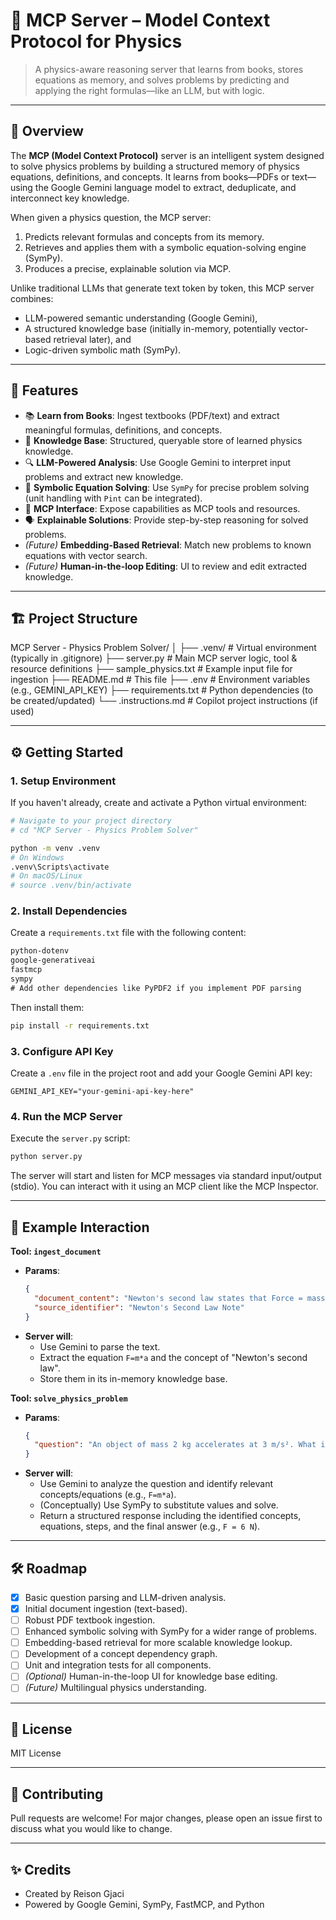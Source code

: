# 🧠 MCP Server – Model Context Protocol for Physics

> A physics-aware reasoning server that learns from books, stores equations as memory, and solves problems by predicting and applying the right formulas—like an LLM, but with logic.

---

## 📌 Overview

The **MCP (Model Context Protocol)** server is an intelligent system designed to solve physics problems by building a structured memory of physics equations, definitions, and concepts. It learns from books—PDFs or text—using the Google Gemini language model to extract, deduplicate, and interconnect key knowledge.

When given a physics question, the MCP server:
1.  Predicts relevant formulas and concepts from its memory.
2.  Retrieves and applies them with a symbolic equation-solving engine (SymPy).
3.  Produces a precise, explainable solution via MCP.

Unlike traditional LLMs that generate text token by token, this MCP server combines:
-   LLM-powered semantic understanding (Google Gemini),
-   A structured knowledge base (initially in-memory, potentially vector-based retrieval later), and
-   Logic-driven symbolic math (SymPy).

---

## 🚀 Features

-   📚 **Learn from Books**: Ingest textbooks (PDF/text) and extract meaningful formulas, definitions, and concepts.
-   🧠 **Knowledge Base**: Structured, queryable store of learned physics knowledge.
-   🔍 **LLM-Powered Analysis**: Use Google Gemini to interpret input problems and extract new knowledge.
-   🧮 **Symbolic Equation Solving**: Use `SymPy` for precise problem solving (unit handling with `Pint` can be integrated).
-   🤖 **MCP Interface**: Expose capabilities as MCP tools and resources.
-   🗣️ **Explainable Solutions**: Provide step-by-step reasoning for solved problems.
-   *(Future)* **Embedding-Based Retrieval**: Match new problems to known equations with vector search.
-   *(Future)* **Human-in-the-loop Editing**: UI to review and edit extracted knowledge.

---

## 🏗️ Project Structure

MCP Server - Physics Problem Solver/
│
├── .venv/                  # Virtual environment (typically in .gitignore)
├── server.py               # Main MCP server logic, tool & resource definitions
├── sample_physics.txt      # Example input file for ingestion
├── README.md               # This file
├── .env                    # Environment variables (e.g., GEMINI_API_KEY)
├── requirements.txt        # Python dependencies (to be created/updated)
└── .instructions.md        # Copilot project instructions (if used)

---

## ⚙️ Getting Started

### 1. Setup Environment

If you haven't already, create and activate a Python virtual environment:

```bash
# Navigate to your project directory
# cd "MCP Server - Physics Problem Solver"

python -m venv .venv
# On Windows
.venv\Scripts\activate
# On macOS/Linux
# source .venv/bin/activate
```

### 2. Install Dependencies

Create a `requirements.txt` file with the following content:

```txt
python-dotenv
google-generativeai
fastmcp
sympy
# Add other dependencies like PyPDF2 if you implement PDF parsing
```

Then install them:

```bash
pip install -r requirements.txt
```

### 3. Configure API Key

Create a `.env` file in the project root and add your Google Gemini API key:

```env
GEMINI_API_KEY="your-gemini-api-key-here"
```

### 4. Run the MCP Server

Execute the `server.py` script:

```bash
python server.py
```

The server will start and listen for MCP messages via standard input/output (stdio). You can interact with it using an MCP client like the MCP Inspector.

---

## 🧪 Example Interaction

**Tool: `ingest_document`**
*   **Params**:
    ```json
    {
      "document_content": "Newton's second law states that Force = mass * acceleration. F=m*a.",
      "source_identifier": "Newton's Second Law Note"
    }
    ```
*   **Server will**:
    *   Use Gemini to parse the text.
    *   Extract the equation `F=m*a` and the concept of "Newton's second law".
    *   Store them in its in-memory knowledge base.

**Tool: `solve_physics_problem`**
*   **Params**:
    ```json
    {
      "question": "An object of mass 2 kg accelerates at 3 m/s². What is the force?"
    }
    ```
*   **Server will**:
    *   Use Gemini to analyze the question and identify relevant concepts/equations (e.g., `F=m*a`).
    *   (Conceptually) Use SymPy to substitute values and solve.
    *   Return a structured response including the identified concepts, equations, steps, and the final answer (e.g., `F = 6 N`).

---

## 🛠️ Roadmap

-   [x] Basic question parsing and LLM-driven analysis.
-   [x] Initial document ingestion (text-based).
-   [ ] Robust PDF textbook ingestion.
-   [ ] Enhanced symbolic solving with SymPy for a wider range of problems.
-   [ ] Embedding-based retrieval for more scalable knowledge lookup.
-   [ ] Development of a concept dependency graph.
-   [ ] Unit and integration tests for all components.
-   [ ] *(Optional)* Human-in-the-loop UI for knowledge base editing.
-   [ ] *(Future)* Multilingual physics understanding.

---

## 📄 License

MIT License

---

## 🤝 Contributing

Pull requests are welcome! For major changes, please open an issue first to discuss what you would like to change.

---

## ✨ Credits

-   Created by Reison Gjaci
-   Powered by Google Gemini, SymPy, FastMCP, and Python
